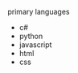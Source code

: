  <p>primary languages</p> 
 <ul>
   <li>c#</li>
   <li>python</li>
   <li>javascript</li> 
  <li>html</li>
  <li>css</li>
 </ul> 
